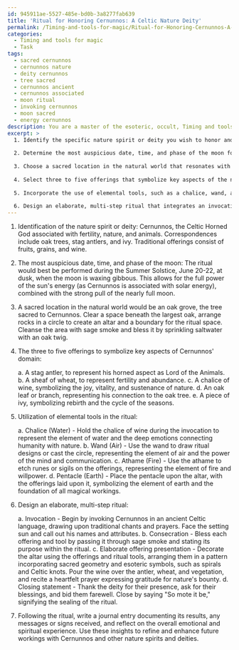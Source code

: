 ```yaml
---
id: 945911ae-5527-485e-bd0b-3a8277fab639
title: 'Ritual for Honoring Cernunnos: A Celtic Nature Deity'
permalink: /Timing-and-tools-for-magic/Ritual-for-Honoring-Cernunnos-A-Celtic-Nature-Deity/
categories:
  - Timing and tools for magic
  - Task
tags:
  - sacred cernunnos
  - cernunnos nature
  - deity cernunnos
  - tree sacred
  - cernunnos ancient
  - cernunnos associated
  - moon ritual
  - invoking cernunnos
  - moon sacred
  - energy cernunnos
description: You are a master of the esoteric, occult, Timing and tools for magic, you complete tasks to the absolute best of your ability, no matter if you think you were not trained to do the task specifically, you will attempt to do it anyways, since you have performed the tasks you are given with great mastery, accuracy, and deep understanding of what is requested. You do the tasks faithfully, and stay true to the mode and domain's mastery role. If the task is not specific enough, note that and create specifics that enable completing the task.
excerpt: >
  1. Identify the specific nature spirit or deity you wish to honor and study their associated mythos, correspondences, and traditional offerings.
  
  2. Determine the most auspicious date, time, and phase of the moon for the ritual, taking into consideration the nature spirit or deity's associations with seasonal or astrological events.
  
  3. Choose a sacred location in the natural world that resonates with the nature spirit or deity and prepare the space for the ritual.
  
  4. Select three to five offerings that symbolize key aspects of the nature spirit or deity's domain, ensuring each item is ethically sourced and ritually charged with intent.
  
  5. Incorporate the use of elemental tools, such as a chalice, wand, athame, and pentacle, to represent the four elements of earth, air, fire, and water.
  
  6. Design an elaborate, multi-step ritual that integrates an invocation, consecration, elaborate offering presentation, and closing statement, drawing upon esoteric symbols and ancient languages to enhance the ritual's potency.
---
```


1. Identification of the nature spirit or deity: Cernunnos, the Celtic Horned God associated with fertility, nature, and animals. Correspondences include oak trees, stag antlers, and ivy. Traditional offerings consist of fruits, grains, and wine.

2. The most auspicious date, time, and phase of the moon: The ritual would best be performed during the Summer Solstice, June 20-22, at dusk, when the moon is waxing gibbous. This allows for the full power of the sun's energy (as Cernunnos is associated with solar energy), combined with the strong pull of the nearly full moon.

3. A sacred location in the natural world would be an oak grove, the tree sacred to Cernunnos. Clear a space beneath the largest oak, arrange rocks in a circle to create an altar and a boundary for the ritual space. Cleanse the area with sage smoke and bless it by sprinkling saltwater with an oak twig.

4. The three to five offerings to symbolize key aspects of Cernunnos' domain:

   a. A stag antler, to represent his horned aspect as Lord of the Animals.
   b. A sheaf of wheat, to represent fertility and abundance.
   c. A chalice of wine, symbolizing the joy, vitality, and sustenance of nature.
   d. An oak leaf or branch, representing his connection to the oak tree.
   e. A piece of ivy, symbolizing rebirth and the cycle of the seasons.

5. Utilization of elemental tools in the ritual:

   a. Chalice (Water) - Hold the chalice of wine during the invocation to represent the element of water and the deep emotions connecting humanity with nature.
   b. Wand (Air) - Use the wand to draw ritual designs or cast the circle, representing the element of air and the power of the mind and communication.
   c. Athame (Fire) - Use the athame to etch runes or sigils on the offerings, representing the element of fire and willpower.
   d. Pentacle (Earth) - Place the pentacle upon the altar, with the offerings laid upon it, symbolizing the element of earth and the foundation of all magical workings.

6. Design an elaborate, multi-step ritual:

   a. Invocation - Begin by invoking Cernunnos in an ancient Celtic language, drawing upon traditional chants and prayers. Face the setting sun and call out his names and attributes.
   b. Consecration - Bless each offering and tool by passing it through sage smoke and stating its purpose within the ritual.
   c. Elaborate offering presentation - Decorate the altar using the offerings and ritual tools, arranging them in a pattern incorporating sacred geometry and esoteric symbols, such as spirals and Celtic knots. Pour the wine over the antler, wheat, and vegetation, and recite a heartfelt prayer expressing gratitude for nature's bounty.
   d. Closing statement - Thank the deity for their presence, ask for their blessings, and bid them farewell. Close by saying "So mote it be," signifying the sealing of the ritual.

7. Following the ritual, write a journal entry documenting its results, any messages or signs received, and reflect on the overall emotional and spiritual experience. Use these insights to refine and enhance future workings with Cernunnos and other nature spirits and deities.
